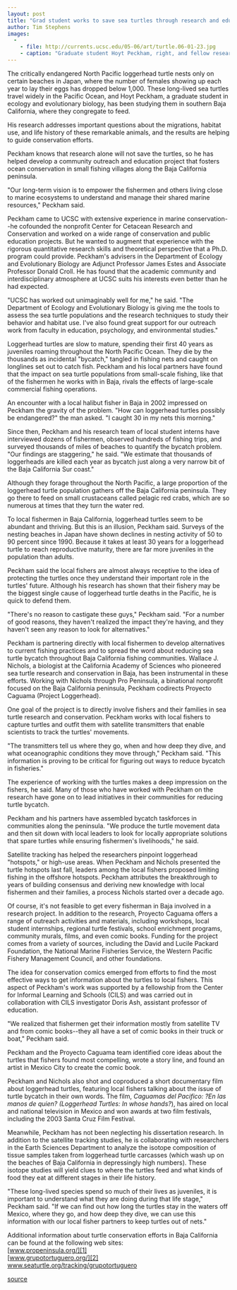 ```yaml
---
layout: post
title: "Grad student works to save sea turtles through research and education"
author: Tim Stephens 
images:
  -
    - file: http://currents.ucsc.edu/05-06/art/turtle.06-01-23.jpg
    - caption: "Graduate student Hoyt Peckham, right, and fellow researchers prepare to release a young loggerhead turtle in Baja California. Through Project Loggerhead, Peckham is working directly with local fishermen and their families in Baja California to study turtle populations and develop strategies to keep turtles from dying in fishing nets. Photo above by Johath Laudino Santillan; photo below by Victor de la Toba"
---
```


The critically endangered North Pacific loggerhead turtle nests only on certain beaches in Japan, where the number of females showing up each year to lay their eggs has dropped below 1,000. These long-lived sea turtles travel widely in the Pacific Ocean, and Hoyt Peckham, a graduate student in ecology and evolutionary biology, has been studying them in southern Baja California, where they congregate to feed.

His research addresses important questions about the migrations, habitat use, and life history of these remarkable animals, and the results are helping to guide conservation efforts.

Peckham knows that research alone will not save the turtles, so he has helped develop a community outreach and education project that fosters ocean conservation in small fishing villages along the Baja California peninsula.

"Our long-term vision is to empower the fishermen and others living close to marine ecosystems to understand and manage their shared marine resources," Peckham said.

Peckham came to UCSC with extensive experience in marine conservation--he cofounded the nonprofit Center for Cetacean Research and Conservation and worked on a wide range of conservation and public education projects. But he wanted to augment that experience with the rigorous quantitative research skills and theoretical perspective that a Ph.D. program could provide. Peckham's advisers in the Department of Ecology and Evolutionary Biology are Adjunct Professor James Estes and Associate Professor Donald Croll. He has found that the academic community and interdisciplinary atmosphere at UCSC suits his interests even better than he had expected.

"UCSC has worked out unimaginably well for me," he said. "The Department of Ecology and Evolutionary Biology is giving me the tools to assess the sea turtle populations and the research techniques to study their behavior and habitat use. I've also found great support for our outreach work from faculty in education, psychology, and environmental studies."

Loggerhead turtles are slow to mature, spending their first 40 years as juveniles roaming throughout the North Pacific Ocean. They die by the thousands as incidental "bycatch," tangled in fishing nets and caught on longlines set out to catch fish. Peckham and his local partners have found that the impact on sea turtle populations from small-scale fishing, like that of the fishermen he works with in Baja, rivals the effects of large-scale commercial fishing operations.

An encounter with a local halibut fisher in Baja in 2002 impressed on Peckham the gravity of the problem. "How can loggerhead turtles possibly be endangered?" the man asked. "I caught 30 in my nets this morning."

Since then, Peckham and his research team of local student interns have interviewed dozens of fishermen, observed hundreds of fishing trips, and surveyed thousands of miles of beaches to quantify the bycatch problem. "Our findings are staggering," he said. "We estimate that thousands of loggerheads are killed each year as bycatch just along a very narrow bit of the Baja California Sur coast."

Although they forage throughout the North Pacific, a large proportion of the loggerhead turtle population gathers off the Baja California peninsula. They go there to feed on small crustaceans called pelagic red crabs, which are so numerous at times that they turn the water red.

To local fishermen in Baja California, loggerhead turtles seem to be abundant and thriving. But this is an illusion, Peckham said. Surveys of the nesting beaches in Japan have shown declines in nesting activity of 50 to 90 percent since 1990. Because it takes at least 30 years for a loggerhead turtle to reach reproductive maturity, there are far more juveniles in the population than adults.

Peckham said the local fishers are almost always receptive to the idea of protecting the turtles once they understand their important role in the turtles' future. Although his research has shown that their fishery may be the biggest single cause of loggerhead turtle deaths in the Pacific, he is quick to defend them.

"There's no reason to castigate these guys," Peckham said. "For a number of good reasons, they haven't realized the impact they're having, and they haven't seen any reason to look for alternatives."

Peckham is partnering directly with local fishermen to develop alternatives to current fishing practices and to spread the word about reducing sea turtle bycatch throughout Baja California fishing communities. Wallace J. Nichols, a biologist at the California Academy of Sciences who pioneered sea turtle research and conservation in Baja, has been instrumental in these efforts. Working with Nichols through Pro Peninsula, a binational nonprofit focused on the Baja California peninsula, Peckham codirects Proyecto Caguama (Project Loggerhead).

One goal of the project is to directly involve fishers and their families in sea turtle research and conservation. Peckham works with local fishers to capture turtles and outfit them with satellite transmitters that enable scientists to track the turtles' movements.

"The transmitters tell us where they go, when and how deep they dive, and what oceanographic conditions they move through," Peckham said. "This information is proving to be critical for figuring out ways to reduce bycatch in fisheries."

The experience of working with the turtles makes a deep impression on the fishers, he said. Many of those who have worked with Peckham on the research have gone on to lead initiatives in their communities for reducing turtle bycatch.

Peckham and his partners have assembled bycatch taskforces in communities along the peninsula. "We produce the turtle movement data and then sit down with local leaders to look for locally appropriate solutions that spare turtles while ensuring fishermen's livelihoods," he said.

Satellite tracking has helped the researchers pinpoint loggerhead "hotspots," or high-use areas. When Peckham and Nichols presented the turtle hotspots last fall, leaders among the local fishers proposed limiting fishing in the offshore hotspots. Peckham attributes the breakthrough to years of building consensus and deriving new knowledge with local fishermen and their families, a process Nichols started over a decade ago.

Of course, it's not feasible to get every fisherman in Baja involved in a research project. In addition to the research, Proyecto Caguama offers a range of outreach activities and materials, including workshops, local student internships, regional turtle festivals, school enrichment programs, community murals, films, and even comic books. Funding for the project comes from a variety of sources, including the David and Lucile Packard Foundation, the National Marine Fisheries Service, the Western Pacific Fishery Management Council, and other foundations.

The idea for conservation comics emerged from efforts to find the most effective ways to get information about the turtles to local fishers. This aspect of Peckham's work was supported by a fellowship from the Center for Informal Learning and Schools (CILS) and was carried out in collaboration with CILS investigator Doris Ash, assistant professor of education.

"We realized that fishermen get their information mostly from satellite TV and from comic books--they all have a set of comic books in their truck or boat," Peckham said.

Peckham and the Proyecto Caguama team identified core ideas about the turtles that fishers found most compelling, wrote a story line, and found an artist in Mexico City to create the comic book.

Peckham and Nichols also shot and coproduced a short documentary film about loggerhead turtles, featuring local fishers talking about the issue of turtle bycatch in their own words. The film, _Caguamas del Pacifico: ?En las manos de quien? (Loggerhead Turtles: In whose hands?_), has aired on local and national television in Mexico and won awards at two film festivals, including the 2003 Santa Cruz Film Festival.

Meanwhile, Peckham has not been neglecting his dissertation research. In addition to the satellite tracking studies, he is collaborating with researchers in the Earth Sciences Department to analyze the isotope composition of tissue samples taken from loggerhead turtle carcasses (which wash up on the beaches of Baja California in depressingly high numbers). These isotope studies will yield clues to where the turtles feed and what kinds of food they eat at different stages in their life history.

"These long-lived species spend so much of their lives as juveniles, it is important to understand what they are doing during that life stage," Peckham said. "If we can find out how long the turtles stay in the waters off Mexico, where they go, and how deep they dive, we can use this information with our local fisher partners to keep turtles out of nets."  
  
Additional information about turtle conservation efforts in Baja California can be found at the following web sites:  
[www.propeninsula.org/][1]  
[www.grupotortuguero.org/][2]  
[www.seaturtle.org/tracking/grupotortuguero ][3]

[1]: http://www.propeninsula.org/
[2]: http://www.grupotortuguero.org/
[3]: http://www.seaturtle.org/tracking/grupotortuguero

[source](http://www1.ucsc.edu/currents/05-06/01-23/sea_turtles.asp "Permalink to sea_turtles")
